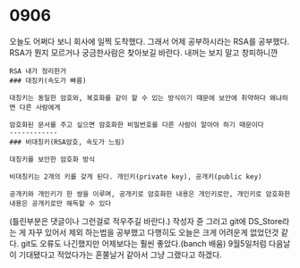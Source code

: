 # 0906

오늘도 어쩌다 보니 회사에 일찍 도착했다. 그래서 어제 공부하시라는 RSA를 공부했다.
RSA가 뭔지 모르거나 궁금한사람은 찾아보길 바란다. 내꺼는 보지 말고 창피하니깐

```
RSA 내가 정리한거
### 대칭키(속도가 빠름)

대칭키는 동일한 암호와, 복호화를 같이 할 수 있는 방식이기 때문에 보안에 취약하다 왜냐하면 다른 사람에게 

암호화된 문서를 주고 싶으면 암호화한 비밀번호를 다른 사람이 알아야 하기 때문이다
------------
### 비대칭키(RSA암호, 속도가 느림)

대칭키를 보안한 암호화 방식

비대칭키는 2개의 키를 갖게 된다. 개인키(private key), 공개키(public key)

공개키와 개인키가 한 쌍을 이루며, 공개키로 암호화한 내용은 개인키로만, 개인키로 암호화한 내용은 공개키로만 해독할 수 있다
```

(틀린부분은 댓글이나 그런걸로 적우주길 바란다.)
작성자 쥰
그러고 git에 DS_Store라는 게 자꾸 있어서 제외 하는법을 공부했고 다행히도 오늘은 
크게 어려운게 없었던것 같다. git도 오류도 나긴했지만 어제보다는 훨씬 좋았다.(banch 배움)
9월5일처럼 다음날이 기대됐다고 적었다가는 혼쭐날거 같아서 그냥 그랬다고 하겠다.